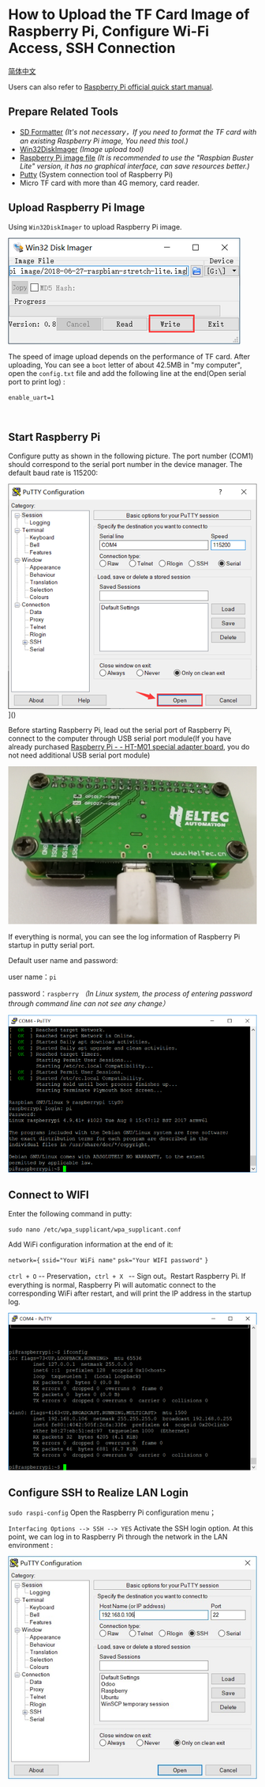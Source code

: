 # How to Upload the TF Card Image of Raspberry Pi, Configure Wi-Fi Access, SSH Connection
[简体中文](https://heltec-automation.readthedocs.io/zh_CN/latest/general/how_to_config_raspberry_pi.html)

Users can also refer to [Raspberry Pi official quick start manual](https://projects.raspberrypi.org/en/projects/raspberry-pi-setting-up/2).

## Prepare Related Tools
- [SD Formatter](http://resource.heltec.cn/download/tools/SD_Formatter.zip) *(It's not necessary，If you need to format the TF card with an existing Raspberry Pi image, You need this tool.)*
- [Win32DiskImager](http://resource.heltec.cn/download/tools/Win32DiskImager.zip) *(Image upload tool)*
- [Raspberry Pi image file](https://www.raspberrypi.org/downloads/raspbian) *(It is recommended to use the "Raspbian Buster Lite" version, it has no graphical interface, can save resources better.)*
- [Putty](https://www.chiark.greenend.org.uk/~sgtatham/putty/latest.html) (System connection tool of Raspberry Pi)
- Micro TF card with more than 4G memory, card reader.



## Upload Raspberry Pi Image

Using `Win32DiskImager` to upload Raspberry Pi image.

![](img/how_to_config_raspberry_pi/01.png)

The speed of image upload depends on the performance of TF card. After uploading, You can see a `boot` letter of about 42.5MB in "my computer", open the `config.txt` file and add the following line at the end(Open serial port to print log) :

`enable_uart=1`

&nbsp;

## Start Raspberry Pi

Configure putty as shown in the following picture. The port number (COM1) should correspond to the serial port number in the device manager. The default baud rate is 115200:

![](img/how_to_config_raspberry_pi/02.png)]()

Before starting Raspberry Pi, lead out the serial port of Raspberry Pi, connect to the computer through USB serial port module(If you have already purchased [Raspberry Pi - - HT-M01 special adapter board](https://heltec.org/product/m01-converter), you do not need additional USB serial port module)

![](img/how_to_config_raspberry_pi/03.png)

If everything is normal, you can see the log information of Raspberry Pi startup in putty serial port.

Default user name and password:

user name：`pi`

password：`raspberry` *（In Linux system, the process of entering password through command line can not see any change）*

![](img/how_to_config_raspberry_pi/04.png)



## Connect to WIFI

Enter the following command in putty:

`sudo nano /etc/wpa_supplicant/wpa_supplicant.conf`

Add WiFi configuration information at the end of it:

`network={`
  `ssid="Your WiFi name"`
  `psk="Your WIFI password"`
`}`

`ctrl + O` -- Preservation，`ctrl + X ` -- Sign out。Restart Raspberry Pi. If everything is normal, Raspberry Pi will automatic connect to the corresponding WiFi after restart, and will print the IP address in the startup log.

![](img/how_to_config_raspberry_pi/05.png)



## Configure SSH to Realize LAN Login

`sudo raspi-config` Open the Raspberry Pi configuration menu；

`Interfacing Options --> SSH --> YES` Activate the SSH login option. At this point, we can log in to Raspberry Pi through the network in the LAN environment :

![](img/how_to_config_raspberry_pi/06.png)




